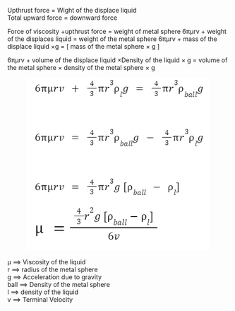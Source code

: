 Upthrust force = Wight of the  displace liquid        
Total upward force = downward force

Force of viscosity +upthrust force = weight of metal sphere
6πμrv + weight of the displaces liquid = weight of the metal sphere
6πμrv + mass of the displace liquid ×g = [ mass of the metal sphere × g ]

6πμrv + volume of the displace liquid ×Density of the liquid × g = volume of the metal sphere × density of the  metal sphere × g 

<center>

![](images/eqn.png)

</center>

&mu; ⟹ Viscosity of the liquid  
r ⟹ radius of the metal sphere  
g ⟹ Acceleration due to gravity  
ball ⟹ Density of the metal sphere  
l ⟹ density of the liquid  
v ⟹ Terminal Velocity  